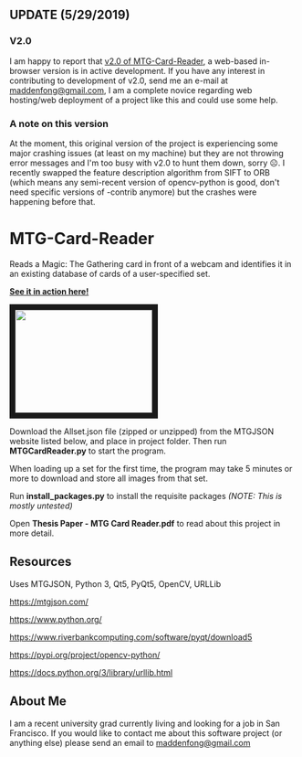 ## UPDATE (5/29/2019)
### V2.0
I am happy to report that [v2.0 of MTG-Card-Reader](https://github.com/TrifectaIII/MTG-Card-Reader-Web), a web-based in-browser version is in active development. If you have any interest in contributing to development of v2.0, send me an e-mail at maddenfong@gmail.com, I am a complete novice regarding web hosting/web deployment of a project like this and could use some help.
### A note on this version
At the moment, this original version of the project is experiencing some major crashing issues (at least on my machine) but they are not throwing error messages and I'm too busy with v2.0 to hunt them down, sorry ☹️. I recently swapped the feature description algorithm from SIFT to ORB (which means any semi-recent version of opencv-python is good, don't need specific versions of -contrib anymore) but the crashes were happening before that.

# MTG-Card-Reader

Reads a Magic: The Gathering card in front of a webcam and identifies it in an existing database of cards of a user-specified set.

[__See it in action here!__](https://www.youtube.com/watch?v=KvsBkOgKNgQ)

<a href="http://www.youtube.com/watch?feature=player_embedded&v=KvsBkOgKNgQ
" target="_blank"><img src="http://img.youtube.com/vi/KvsBkOgKNgQ/0.jpg" 
width="240" height="180" border="10" /></a>

Download the Allset.json file (zipped or unzipped) from the MTGJSON website listed below, and place in project folder. Then run __MTGCardReader.py__ to start the program.

When loading up a set for the first time, the program may take 5 minutes or more to download and store all images from that set.

Run __install_packages.py__ to install the requisite packages _(NOTE: This is mostly untested)_

Open __Thesis Paper - MTG Card Reader.pdf__ to read about this project in more detail.

## Resources
Uses MTGJSON, Python 3, Qt5, PyQt5, OpenCV, URLLib

https://mtgjson.com/

https://www.python.org/

https://www.riverbankcomputing.com/software/pyqt/download5

https://pypi.org/project/opencv-python/

https://docs.python.org/3/library/urllib.html

## About Me

I am a recent university grad currently living and looking for a job in San Francisco. If you would like to contact me about this software project (or anything else) please send an email to maddenfong@gmail.com
